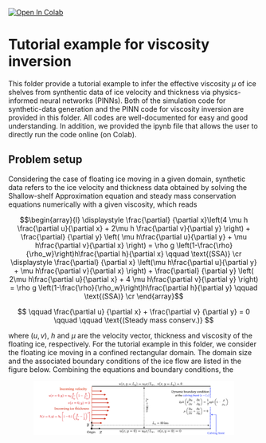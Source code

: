 [![Open In Colab](https://colab.research.google.com/assets/colab-badge.svg)](https://colab.research.google.com/github/YaoGroup/DIFFICE_jax/blob/main/tutorial/pinn_syndata.ipynb)

# Tutorial example for viscosity inversion

This folder provide a tutorial example to infer the effective viscosity $\mu$ of ice shelves 
from synthentic data of ice velocity and thickness via physics-informed neural networks (PINNs).
Both of the simulation code for synthetic-data generation and the PINN code for viscosity
inversion are provided in this folder. All codes are well-documented for easy and good understanding.
In addition, we provided the ipynb file that allows the user to directly run the code online (on Colab).

## Problem setup
Considering the case of floating ice moving in a given domain, synthetic data refers to the
ice velocity and thickness data obtained by solving the Shallow-shelf Approximation 
equation and steady mass conservation equations numerically with a given viscosity, which reads

$$\begin{array}{l}
\displaystyle \frac{\partial} {\partial x}\left(4 \mu h \frac{\partial  u}{\partial x} + 2\mu h \frac{\partial  v}{\partial y}  \right) 
	+ \frac{\partial} {\partial y} \left( \mu h\frac{\partial  u}{\partial y} + \mu h\frac{\partial v}{\partial x}  \right)  
= \rho g \left(1-\frac{\rho}{\rho_w}\right)h\frac{\partial h}{\partial x} \qquad \text{(SSA)} \cr
\displaystyle  \frac{\partial} {\partial x} \left(\mu h\frac{\partial  u}{\partial y} + \mu h\frac{\partial v}{\partial x} \right)
	+ \frac{\partial} {\partial y} \left( 2\mu h\frac{\partial u}{\partial x} + 4 \mu h\frac{\partial v}{\partial y} \right)  
= \rho g \left(1-\frac{\rho}{\rho_w}\right)h\frac{\partial h}{\partial y} \qquad \text{(SSA)} \cr
\end{array}$$

$$ \qquad \frac{\partial u} {\partial x} + \frac{\partial v} {\partial y} = 0 \qquad \qquad \text{(Steady mass conserv.)} $$

where $(u, v)$, $h$ and $\mu$ are the velocity vector, thickness and viscosity of the floating ice, 
respectively. For the tutorial example in this folder, we consider the floating ice moving in a 
confined rectangular domain. The domain size and the associated boundary conditions of the ice flow are listed
in the figure below. Combining the equations and boundary conditions, the 


<p align="center">
    <img src="COMSOL/IceShelf2D_bd.png" alt="Example Image" width="80%">
</p>


